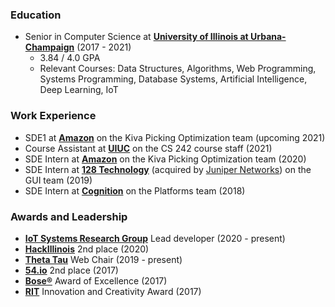 ### Education
- Senior in Computer Science at [**University of Illinois at Urbana-Champaign**](https://illinois.edu/) (2017 - 2021)
  - 3.84 / 4.0 GPA
  - Relevant Courses: Data Structures, Algorithms, Web Programming, Systems Programming, Database Systems, Artificial Intelligence, Deep Learning, IoT

### Work Experience
- SDE1 at [**Amazon**](https://www.amazon.com/) on the Kiva Picking Optimization team (upcoming 2021)
- Course Assistant at [**UIUC**](https://cs.illinois.edu/academics/courses/cs242) on the CS 242 course staff (2021)
- SDE Intern at [**Amazon**](https://www.amazon.com/) on the Kiva Picking Optimization team (2020)
- SDE Intern at [**128 Technology**](https://www.128technology.com/) (acquired by [Juniper Networks](https://www.juniper.net/)) on the GUI team (2019)
- SDE Intern at [**Cognition**](https://cognition.us/) on the Platforms team (2018)

### Awards and Leadership
- [**IoT Systems Research Group**](https://ece.illinois.edu/about/directory/faculty/caesar) Lead developer (2020 - present)
- [**HackIllinois**](https://2020.hackillinois.org/) 2nd place (2020)
- [**Theta Tau**](https://www.kappathetatau.org/) Web Chair (2019 - present)
- [**54.io**](http://founders.illinois.edu/fiftyfour/) 2nd place (2017)
- [**Bose®**](https://www.bose.com/) Award of Excellence (2017)
- [**RIT**](https://www.rit.edu/) Innovation and Creativity Award (2017)
